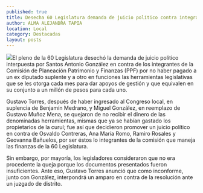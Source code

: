 ```yaml
---
published: true
title: Desecha 60 Legislatura demanda de juicio político contra integrantes de la PPF
author: ALMA ALEJANDRA TAPIA
location: Local
category: Destacadas
layout: posts
---
```


![](http://i.imgur.com/myAcVy4m.jpg)El pleno de la 60 Legislatura desechó la demanda de juicio político interpuesta por Santos Antonio González en contra de los integrantes de la Comisión de Planeación Patrimonio y Finanzas (PPF) por no haber pagado a un ex diputado suplente y a otro en funciones las herramientas legislativas que se les otorga cada mes para dar apoyos de gestión y que equivalen en su conjunto a un millón de pesos para cada uno.

Gustavo Torres, después de haber ingresado al Congreso local, en suplencia de Benjamín Medrano, y Miguel González, en reemplazo de Gustavo Muñoz Mena, se quejaron de no recibir el dinero de las denominadas herramientas, mismas que ya se habían gastado los propietarios de la curul; fue así que decidieron promover un juicio político en contra de Osvaldo Contreras, Ana María Romo, Ramiro Rosales y Geovanna Bañuelos, por ser éstos lo integrantes de la comisión que maneja las finanzas de la 60 Legislatura.

Sin embargo, por mayoría, los legisladores consideraron que no era procedente la queja porque los documentos presentados fueron insuficientes. Ante eso, Gustavo Torres anunció que como inconforme, junto con González, interpondrá un amparo en contra de la resolución ante un juzgado de distrito.
